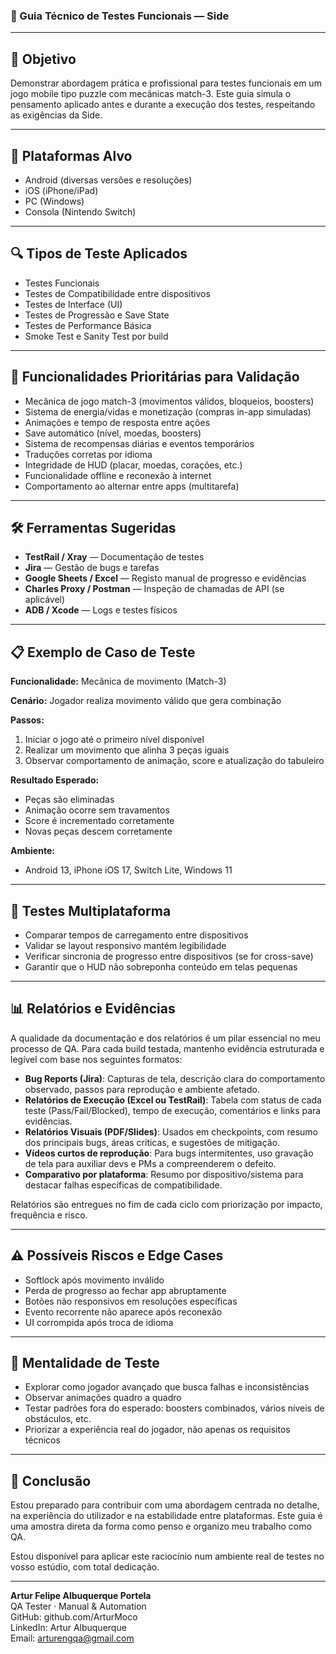### 🧪 Guia Técnico de Testes Funcionais — Side  
---

## 🎯 Objetivo

Demonstrar abordagem prática e profissional para testes funcionais em um jogo mobile tipo puzzle com mecânicas match-3. Este guia simula o pensamento aplicado antes e durante a execução dos testes, respeitando as exigências da Side.

---

## 📱 Plataformas Alvo
- Android (diversas versões e resoluções)
- iOS (iPhone/iPad)
- PC (Windows)
- Consola (Nintendo Switch)

---

## 🔍 Tipos de Teste Aplicados
- Testes Funcionais
- Testes de Compatibilidade entre dispositivos
- Testes de Interface (UI)
- Testes de Progressão e Save State
- Testes de Performance Básica
- Smoke Test e Sanity Test por build

---

## 🧩 Funcionalidades Prioritárias para Validação
- Mecânica de jogo match-3 (movimentos válidos, bloqueios, boosters)
- Sistema de energia/vidas e monetização (compras in-app simuladas)
- Animações e tempo de resposta entre ações
- Save automático (nível, moedas, boosters)
- Sistema de recompensas diárias e eventos temporários
- Traduções corretas por idioma
- Integridade de HUD (placar, moedas, corações, etc.)
- Funcionalidade offline e reconexão à internet
- Comportamento ao alternar entre apps (multitarefa)

---

## 🛠️ Ferramentas Sugeridas
- **TestRail / Xray** — Documentação de testes
- **Jira** — Gestão de bugs e tarefas
- **Google Sheets / Excel** — Registo manual de progresso e evidências
- **Charles Proxy / Postman** — Inspeção de chamadas de API (se aplicável)
- **ADB / Xcode** — Logs e testes físicos

---

## 📋 Exemplo de Caso de Teste

**Funcionalidade:** Mecânica de movimento (Match-3)

**Cenário:** Jogador realiza movimento válido que gera combinação

**Passos:**
1. Iniciar o jogo até o primeiro nível disponível
2. Realizar um movimento que alinha 3 peças iguais
3. Observar comportamento de animação, score e atualização do tabuleiro

**Resultado Esperado:**
- Peças são eliminadas
- Animação ocorre sem travamentos
- Score é incrementado corretamente
- Novas peças descem corretamente

**Ambiente:**
- Android 13, iPhone iOS 17, Switch Lite, Windows 11

---

## 🔁 Testes Multiplataforma
- Comparar tempos de carregamento entre dispositivos
- Validar se layout responsivo mantém legibilidade
- Verificar sincronia de progresso entre dispositivos (se for cross-save)
- Garantir que o HUD não sobreponha conteúdo em telas pequenas

---

## 📊 Relatórios e Evidências
A qualidade da documentação e dos relatórios é um pilar essencial no meu processo de QA. Para cada build testada, mantenho evidência estruturada e legível com base nos seguintes formatos:

- **Bug Reports (Jira)**: Capturas de tela, descrição clara do comportamento observado, passos para reprodução e ambiente afetado.
- **Relatórios de Execução (Excel ou TestRail)**: Tabela com status de cada teste (Pass/Fail/Blocked), tempo de execução, comentários e links para evidências.
- **Relatórios Visuais (PDF/Slides)**: Usados em checkpoints, com resumo dos principais bugs, áreas críticas, e sugestões de mitigação.
- **Vídeos curtos de reprodução**: Para bugs intermitentes, uso gravação de tela para auxiliar devs e PMs a compreenderem o defeito.
- **Comparativo por plataforma**: Resumo por dispositivo/sistema para destacar falhas específicas de compatibilidade.

Relatórios são entregues no fim de cada ciclo com priorização por impacto, frequência e risco.

---

## ⚠️ Possíveis Riscos e Edge Cases
- Softlock após movimento inválido
- Perda de progresso ao fechar app abruptamente
- Botões não responsivos em resoluções específicas
- Evento recorrente não aparece após reconexão
- UI corrompida após troca de idioma

---

## 🧠 Mentalidade de Teste
- Explorar como jogador avançado que busca falhas e inconsistências
- Observar animações quadro a quadro
- Testar padrões fora do esperado: boosters combinados, vários níveis de obstáculos, etc.
- Priorizar a experiência real do jogador, não apenas os requisitos técnicos

---

## 📎 Conclusão
Estou preparado para contribuir com uma abordagem centrada no detalhe, na experiência do utilizador e na estabilidade entre plataformas. Este guia é uma amostra direta da forma como penso e organizo meu trabalho como QA.

Estou disponível para aplicar este raciocínio num ambiente real de testes no vosso estúdio, com total dedicação.

---

**Artur Felipe Albuquerque Portela**  
QA Tester · Manual & Automation  
GitHub: github.com/ArturMoco  
LinkedIn: Artur Albuquerque  
Email: arturengqa@gmail.com

